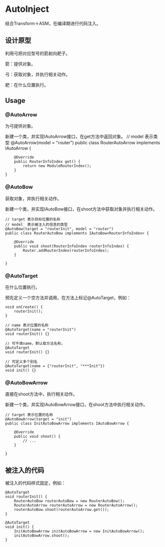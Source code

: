 # AutoInject
结合Transform＋ASM，在编译期进行代码注入。

## 设计原型
利用弓把对应型号的箭射向耙子。

箭：提供对象。

弓：获取对象，并执行相关动作。

耙：在什么位置执行。

## Usage

### @AutoArrow
为弓提供对象。

新建一个类，并实现IAutoArrow接口，在get方法中返回对象。
    // model 表示类型
    @AutoArrow(model = "router")
    public class RouterAutoArrow implements IAutoArrow<RouterInfoIndex> {

        @Override
        public RouterInfoIndex get() {
            return new ModuleRouterIndex();
        }
    }

### @AutoBow
获取对象，并执行相关动作。

新建一个类，并实现IAutoBow接口，在shoot方法中获取对象并执行相关动作。

    // target 表示目标位置的名称
    // model  表示被注入的信息的类型
    @AutoBow(target = "routerInit", model = "router")
    public class RouterAutoBow implements IAutoBow<RouterInfoIndex> {

        @Override
        public void shoot(RouterInfoIndex routerInfoIndex) {
            Router.addRouterIndex(routerInfoIndex);
        }

    }

### @AutoTarget
在什么位置执行。

预先定义一个空方法并调用，在方法上标记@AutoTarget，例如：


    void onCreate() {
        routerInit();
    }
    
    // name 表示位置的名称
    @AutoTarget(name = "routerInit")
    void routerInit() {}

    // 可不填name，默认取方法名称。
    @AutoTarget
    void routerInit() {}

    // 可定义多个别名
    @AutoTarget(name = {"routerInit", "***Init"})
    void init() {}

### @AutoBowArrow
直接在shoot方法中，执行相关动作。

新建一个类，并实现IAutoBowArrow接口，在shoot方法中执行相关动作。

    // target 表示位置的名称
    @AutoBowArrow(target = "init")
    public class InitAutoBowArrow implements IAutoBowArrow {

        @Override
        public void shoot() {
            // ...
        }

    }

## 被注入的代码
被注入的代码样式固定，例如：

    @AutoTarget
    void routerInit() {
        RouterAutoBow routerAutoBow = new RouterAutoBow();
        RouterAutoArrow routerAutoArrow = new RouterAutoArrow();
        routerAutoBow.shoot(routerAutoArrow.get());
    }

    @AutoTarget
    void init() {
        InitAutoBowArrow initAutoBowArrow = new InitAutoBowArrow();
        initAutoBowArrow.shoot();
    }

